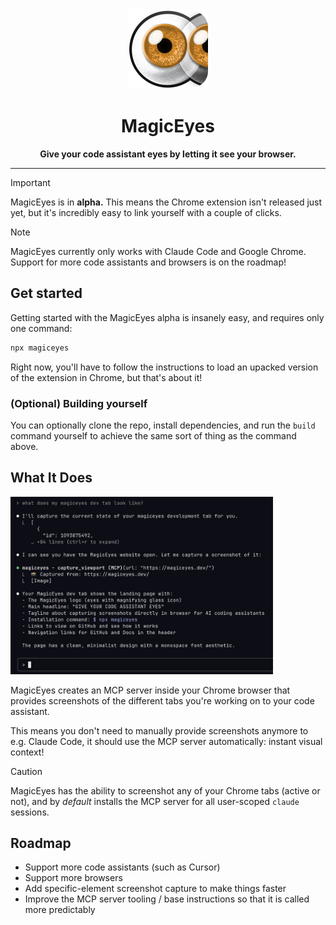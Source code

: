 <div align="center">
  <img src="./main-icon.png" alt="MagicEyes" width="128" height="128" />
  
  # MagicEyes
  
  **Give your code assistant eyes by letting it see your browser.**
  
  ---
</div>

> [!IMPORTANT]
> MagicEyes is in **alpha.**
> This means the Chrome extension isn't released just yet, but it's
> incredibly easy to link yourself with a couple of clicks.

> [!NOTE]
> MagicEyes currently only works with Claude Code and Google Chrome.
> Support for more code assistants and browsers is on the roadmap!

## Get started

Getting started with the MagicEyes alpha is insanely easy, and requires only one command:

```bash
npx magiceyes
```
Right now, you'll have to follow the instructions to load an upacked version of the extension in Chrome, but that's about it!

### (Optional) Building yourself

You can optionally clone the repo, install dependencies, and run the `build` command yourself to achieve the same sort of thing as the command above.

## What It Does

<img src="./example-screenshot-001.png" alt="Example screenshot" width="420" />

MagicEyes creates an MCP server inside your Chrome browser that provides screenshots of the different tabs you're working on to your code assistant.

This means you don't need to manually provide screenshots anymore to e.g. Claude Code, it should use the MCP server automatically: instant visual context!

> [!CAUTION]
> MagicEyes has the ability to screenshot any of your Chrome tabs (active or not), and by _default_ installs the MCP server for all user-scoped `claude` sessions.

## Roadmap

- Support more code assistants (such as Cursor)
- Support more browsers
- Add specific-element screenshot capture to make things faster
- Improve the MCP server tooling / base instructions so that it is called more predictably
